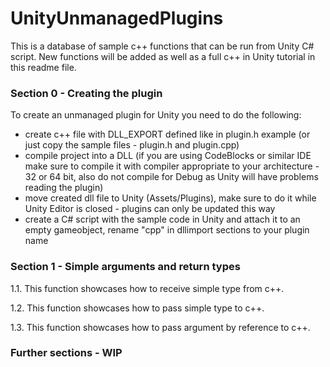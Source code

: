 # UnityUnmanagedPlugins
This is a database of sample c++ functions that can be run from Unity C# script.
New functions will be added as well as a full c++ in Unity tutorial in this readme file.

### Section 0 - Creating the plugin
To create an unmanaged plugin for Unity you need to do the following:

- create c++ file with DLL_EXPORT defined like in plugin.h example (or just copy the sample files - plugin.h and plugin.cpp)
- compile project into a DLL (if you are using CodeBlocks or similar IDE make sure to compile it with compiler appropriate to your architecture - 32 or 64 bit, also do not compile for Debug as Unity will have problems reading the plugin)
- move created dll file to Unity (Assets/Plugins), make sure to do it while Unity Editor is closed - plugins can only be updated this way
- create a C# script with the sample code in Unity and attach it to an empty gameobject, rename "cpp" in dllimport sections to your plugin name

### Section 1 - Simple arguments and return types

1.1. This function showcases how to receive simple type from c++.

1.2. This function showcases how to pass simple type to c++.

1.3. This function showcases how to pass argument by reference to c++.

### Further sections - WIP
